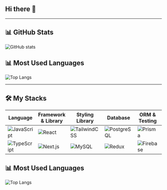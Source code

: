 ## Hi there 👋

<!--
**fento2/fento2** is a ✨ _special_ ✨ repository because its `README.md` (this file) appears on your GitHub profile.

Here are some ideas to get you started:

- 🔭 I’m currently working on ...
- 🌱 I’m currently learning ...
- 👯 I’m looking to collaborate on ...
- 🤔 I’m looking for help with ...
- 💬 Ask me about ...
- 📫 How to reach me: ...
- 😄 Pronouns: ...
- ⚡ Fun fact: ...
-->


---

## 📊 GitHub Stats
![GitHub stats](https://github-readme-stats.vercel.app/api?username=fento2&show_icons=true&theme=tokyonight)

## 📊 Most Used Languages
![Top Langs](https://github-readme-stats.vercel.app/api/top-langs/?username=fento2&layout=compact&theme=radical)

---

## 🛠 My Stacks

| Language | Framework & Library | Styling Library | Database | ORM & Testing | Hosting |
|----------|----------------------|-----------------|----------|---------------|---------|
| ![JavaScript](https://img.shields.io/badge/JavaScript-F7DF1E?style=for-the-badge&logo=javascript&logoColor=black) | ![React](https://img.shields.io/badge/React-20232A?style=for-the-badge&logo=react&logoColor=61DAFB) | ![TailwindCSS](https://img.shields.io/badge/Tailwind_CSS-38B2AC?style=for-the-badge&logo=tailwind-css&logoColor=white) | ![PostgreSQL](https://img.shields.io/badge/PostgreSQL-316192?style=for-the-badge&logo=postgresql&logoColor=white) | ![Prisma](https://img.shields.io/badge/Prisma-2D3748?style=for-the-badge&logo=prisma&logoColor=white) | ![Vercel](https://img.shields.io/badge/Vercel-000000?style=for-the-badge&logo=vercel&logoColor=white) |
| ![TypeScript](https://img.shields.io/badge/TypeScript-007ACC?style=for-the-badge&logo=typescript&logoColor=white) | ![Next.js](https://img.shields.io/badge/Next.js-black?style=for-the-badge&logo=next.js&logoColor=white) | ![MySQL](https://img.shields.io/badge/MySQL-005C84?style=for-the-badge&logo=mysql&logoColor=white) | ![Redux](https://img.shields.io/badge/Redux-764ABC?style=for-the-badge&logo=redux&logoColor=white) | ![Firebase](https://img.shields.io/badge/Firebase-039BE5?style=for-the-badge&logo=firebase) |



## 📊 Most Used Languages
![Top Langs](https://github-readme-stats.vercel.app/api/top-langs/?username=fento2&layout=compact&theme=tokyonight)
